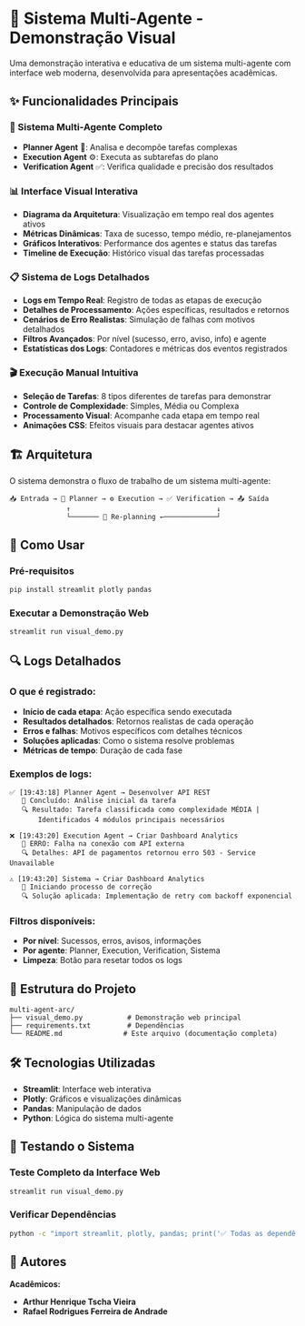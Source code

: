# 🤖 Sistema Multi-Agente - Demonstração Visual

Uma demonstração interativa e educativa de um sistema multi-agente com interface web moderna, desenvolvida para apresentações acadêmicas.

## ✨ Funcionalidades Principais

### 🎯 Sistema Multi-Agente Completo

- **Planner Agent** 🎯: Analisa e decompõe tarefas complexas
- **Execution Agent** ⚙️: Executa as subtarefas do plano
- **Verification Agent** ✅: Verifica qualidade e precisão dos resultados

### 📊 Interface Visual Interativa

- **Diagrama da Arquitetura**: Visualização em tempo real dos agentes ativos
- **Métricas Dinâmicas**: Taxa de sucesso, tempo médio, re-planejamentos
- **Gráficos Interativos**: Performance dos agentes e status das tarefas
- **Timeline de Execução**: Histórico visual das tarefas processadas

### 📋 Sistema de Logs Detalhados

- **Logs em Tempo Real**: Registro de todas as etapas de execução
- **Detalhes de Processamento**: Ações específicas, resultados e retornos
- **Cenários de Erro Realistas**: Simulação de falhas com motivos detalhados
- **Filtros Avançados**: Por nível (sucesso, erro, aviso, info) e agente
- **Estatísticas dos Logs**: Contadores e métricas dos eventos registrados

### 🎬 Execução Manual Intuitiva

- **Seleção de Tarefas**: 8 tipos diferentes de tarefas para demonstrar
- **Controle de Complexidade**: Simples, Média ou Complexa
- **Processamento Visual**: Acompanhe cada etapa em tempo real
- **Animações CSS**: Efeitos visuais para destacar agentes ativos

## 🏗️ Arquitetura

O sistema demonstra o fluxo de trabalho de um sistema multi-agente:

```
📥 Entrada → 🎯 Planner → ⚙️ Execution → ✅ Verification → 📤 Saída
              ↑                                    ↓
              └─────── 🔄 Re-planning ←─────────────┘
```

## 🚀 Como Usar

### Pré-requisitos

```bash
pip install streamlit plotly pandas
```

### Executar a Demonstração Web

```bash
streamlit run visual_demo.py
```

## 🔍 Logs Detalhados

### O que é registrado:

- **Início de cada etapa**: Ação específica sendo executada
- **Resultados detalhados**: Retornos realistas de cada operação
- **Erros e falhas**: Motivos específicos com detalhes técnicos
- **Soluções aplicadas**: Como o sistema resolve problemas
- **Métricas de tempo**: Duração de cada fase

### Exemplos de logs:

```
✅ [19:43:18] Planner Agent → Desenvolver API REST
   📄 Concluído: Análise inicial da tarefa
   🔍 Resultado: Tarefa classificada como complexidade MÉDIA |
       Identificados 4 módulos principais necessários

❌ [19:43:20] Execution Agent → Criar Dashboard Analytics
   📄 ERRO: Falha na conexão com API externa
   🔍 Detalhes: API de pagamentos retornou erro 503 - Service Unavailable

⚠️ [19:43:20] Sistema → Criar Dashboard Analytics
   📄 Iniciando processo de correção
   🔍 Solução aplicada: Implementação de retry com backoff exponencial
```

### Filtros disponíveis:

- **Por nível**: Sucessos, erros, avisos, informações
- **Por agente**: Planner, Execution, Verification, Sistema
- **Limpeza**: Botão para resetar todos os logs

## 📁 Estrutura do Projeto

```
multi-agent-arc/
├── visual_demo.py           # Demonstração web principal
├── requirements.txt         # Dependências
└── README.md               # Este arquivo (documentação completa)
```

## 🛠️ Tecnologias Utilizadas

- **Streamlit**: Interface web interativa
- **Plotly**: Gráficos e visualizações dinâmicas
- **Pandas**: Manipulação de dados
- **Python**: Lógica do sistema multi-agente

## 🧪 Testando o Sistema

### Teste Completo da Interface Web

```bash
streamlit run visual_demo.py
```

### Verificar Dependências

```bash
python -c "import streamlit, plotly, pandas; print('✅ Todas as dependências OK!')"
```

## 👥 Autores

**Acadêmicos:**

- **Arthur Henrique Tscha Vieira**
- **Rafael Rodrigues Ferreira de Andrade**
